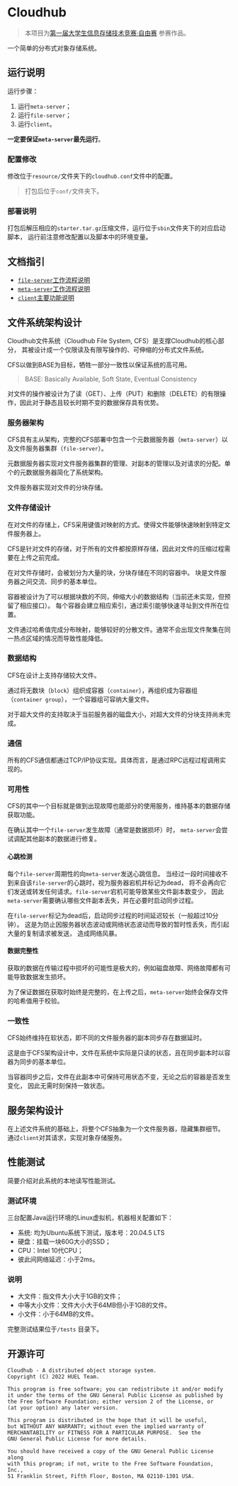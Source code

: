# Cloudhub

> 本项目为[第一届大学生信息存储技术竞赛·自由赛](https://competition.huaweicloud.com/information/1000041752/introduction)
参赛作品。

一个简单的分布式对象存储系统。

## 运行说明

运行步骤：

1. 运行`meta-server`；
2. 运行`file-server`；
3. 运行`client`。

**一定要保证`meta-server`最先运行**。

### 配置修改

修改位于`resource/`文件夹下的`cloudhub.conf`文件中的配置。

> 打包后位于`conf/`文件夹下。

### 部署说明

打包后解压相应的`starter.tar.gz`压缩文件，运行位于`sbin`文件夹下的对应启动脚本，
运行前注意修改配置以及脚本中的环境变量。

## 文档指引

- [`file-server`工作流程说明](cloudhub-file-server/README.md)
- [`meta-server`工作流程说明](cloudhub-meta-server/README.md)
- [`client`主要功能说明](cloudhub-client/README.md)

## 文件系统架构设计

Cloudhub文件系统（Cloudhub File System, CFS）是支撑Cloudhub的核心部分，
其被设计成一个仅限读及有限写操作的、可伸缩的分布式文件系统。

CFS以做到BASE为目标，牺牲一部分一致性以保证系统的高可用。
> BASE: Basically Available, Soft State, Eventual Consistency

对文件的操作被设计为了读（GET）、上传（PUT）和删除（DELETE）的有限操作，因此对于静态且较长时期不变的数据保存具有优势。

### 服务器架构

CFS具有主从架构，完整的CFS部署中包含一个元数据服务器（`meta-server`）以及文件服务器集群（`file-server`）。

元数据服务器实现对文件服务器集群的管理、对副本的管理以及对请求的分配。单个的元数据服务器简化了系统架构。

文件服务器实现对文件的分块存储。

### 文件存储设计

在对文件的存储上，CFS采用键值对映射的方式。使得文件能够快速映射到特定文件服务器上。

CFS是针对文件的存储，对于所有的文件都按原样存储，因此对文件的压缩过程需要在上传之前完成。

在对文件存储时，会被划分为大量的块，分块存储在不同的容器中。
块是文件服务器之间交流、同步的基本单位。

容器被设计为了可以根据块数的不同，伸缩大小的数据结构（当前还未实现，但预留了相应接口）。
每个容器会建立相应索引，通过索引能够快速寻址到文件所在位置。

文件通过哈希值完成分布映射，能够较好的分散文件。通常不会出现文件聚集在同一热点区域的情况而导致性能降低。

### 数据结构

CFS在设计上支持存储较大文件。

通过将无数块（`block`）组织成容器（`container`），再组织成为容器组（`container group`），
一个容器组可容纳大量文件。

对于超大文件的支持取决于当前服务器的磁盘大小，对超大文件的分块支持尚未完成。

### 通信

所有的CFS通信都通过TCP/IP协议实现。具体而言，是通过RPC远程过程调用实现的。

### 可用性

CFS的其中一个目标就是做到出现故障也能部分的使用服务，维持基本的数据存储获取功能。

在确认其中一个`file-server`发生故障（通常是数据损坏）时，
`meta-server`会尝试调配其他副本的数据进行修复。

#### 心跳检测

每个`file-server`周期性的向`meta-server`发送心跳信息。
当经过一段时间接收不到来自该`file-server`的心跳时，视为服务器宕机并标记为dead，
将不会再向它们发送或转发任何请求。`file-server`宕机可能导致某些文件副本数变少，
因此`meta-server`需要确认哪些文件副本丢失，并在必要时启动同步过程。

在`file-server`标记为dead后，启动同步过程的时间延迟较长（一般超过10分钟）。
这是为防止因服务器状态波动或网络状态波动而导致的暂时性丢失，而引起大量的复制请求被发送，
造成网络风暴。

#### 数据完整性

获取的数据在传输过程中损坏的可能性是极大的，例如磁盘故障、网络故障都有可能导致数据发生损坏。

为了保证数据在获取时始终是完整的，在上传之后，`meta-server`始终会保存文件的哈希值用于校验。

### 一致性

CFS始终维持在软状态，即不同的文件服务器的副本同步存在数据延时。

这是由于CFS架构设计中，文件在系统中实际是只读的状态，且在同步副本时以容器为同步的基本单位。

当容器同步之后，文件在此副本中可保持可用状态不变，无论之后的容器是否发生变化，
因此无需时刻保持一致状态。

## 服务架构设计

在上述文件系统的基础上，将整个CFS抽象为一个文件服务器，隐藏集群细节。
通过`client`对其请求，实现对象存储服务。

## 性能测试

简要介绍对此系统的本地读写性能测试。

### 测试环境

三台配置Java运行环境的Linux虚拟机，机器相关配置如下：

- 系统: 均为Ubuntu系统下测试，版本号：20.04.5 LTS
- 硬盘：挂载一块60G大小的SSD；
- CPU：Intel 10代CPU；
- 彼此间网络延迟：小于2ms。

### 说明

- 大文件：指文件大小大于1GB的文件；
- 中等大小文件：文件大小大于64MB但小于1GB的文件。
- 小文件：小于64MB的文件。


完整测试结果位于`/tests` 目录下。


## 开源许可

```text
Cloudhub - A distributed object storage system.
Copyright (C) 2022 HUEL Team.

This program is free software; you can redistribute it and/or modify
it under the terms of the GNU General Public License as published by
the Free Software Foundation; either version 2 of the License, or
(at your option) any later version.

This program is distributed in the hope that it will be useful,
but WITHOUT ANY WARRANTY; without even the implied warranty of
MERCHANTABILITY or FITNESS FOR A PARTICULAR PURPOSE.  See the
GNU General Public License for more details.

You should have received a copy of the GNU General Public License along
with this program; if not, write to the Free Software Foundation, Inc.,
51 Franklin Street, Fifth Floor, Boston, MA 02110-1301 USA.
```
